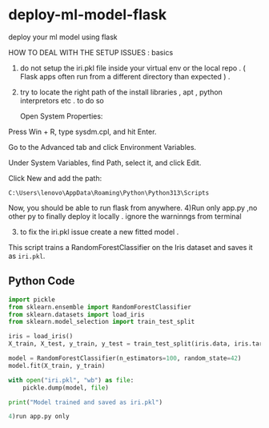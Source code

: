 # deploy-ml-model-flask
 deploy your ml model using flask

 
HOW TO DEAL WITH THE SETUP ISSUES : basics 

1) do not setup the iri.pkl file inside your virtual env or the local repo . ( Flask apps often run from a different directory than expected ) .

2) try to locate the right path of the install libraries , apt , python interpretors etc . to do so

   Open System Properties:

Press Win + R, type sysdm.cpl, and hit Enter.

Go to the Advanced tab and click Environment Variables.

Under System Variables, find Path, select it, and click Edit.

Click New and add the path:

```
C:\Users\lenovo\AppData\Roaming\Python\Python313\Scripts
```

Now, you should be able to run flask from anywhere.
4)Run only app.py ,no other py to finally deploy it locally . ignore the warninngs from terminal 

3) to fix the iri.pkl issue create a new fitted model .

This script trains a RandomForestClassifier on the Iris dataset and saves it as `iri.pkl`.

## Python Code

```python
import pickle
from sklearn.ensemble import RandomForestClassifier
from sklearn.datasets import load_iris
from sklearn.model_selection import train_test_split

iris = load_iris()
X_train, X_test, y_train, y_test = train_test_split(iris.data, iris.target, test_size=0.2, random_state=42)

model = RandomForestClassifier(n_estimators=100, random_state=42)
model.fit(X_train, y_train)

with open("iri.pkl", "wb") as file:
    pickle.dump(model, file)

print("Model trained and saved as iri.pkl")

4)run app.py only 
